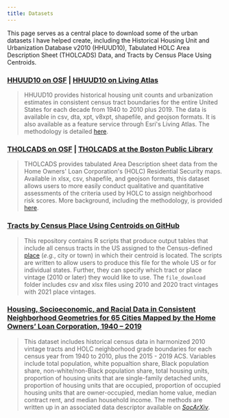 ```yaml
---
title: Datasets
---
```


This page serves as a central place to download some of the urban datasets I have helped create, including the Historical Housing Unit and Urbanization Database v2010 (HHUUD10), Tabulated HOLC Area Description Sheet (THOLCADS) Data, and Tracts by Census Place Using Centroids.


### [HHUUD10 on OSF](https://osf.io/fzv5e/) | [HHUUD10 on Living Atlas](https://www.arcgis.com/home/item.html?id=98efddc0d7b84ddea6d211f7958447d8)

> HHUUD10 provides historical housing unit counts and urbanization estimates in consistent census tract boundaries for the entire United States for each decade from 1940 to 2010 plus 2019. The data is available in csv, dta, xpt, v8xpt, shapefile, and geojson formats. It is also available as a feature service through Esri's Living Atlas. The methodology is detailed [here](https://www.nature.com/articles/s41597-022-01184-x).


### [THOLCADS on OSF](https://osf.io/qytj8/) | [THOLCADS at the Boston Public Library](https://data.leventhalmap.org/#/catalog/dkyajewyh)

> THOLCADS provides tabulated Area Description sheet data from the Home Owners' Loan Corporation's (HOLC) Residential Security maps. Available in xlsx, csv, shapefile, and geojson formats, this dataset allows users to more easily conduct qualitative and quantitative assessments of the criteria used by HOLC to assign neighborhood risk scores. More background, including the methodology, is provided [here](https://osf.io/preprints/socarxiv/dktah/).

### [Tracts by Census Place Using Centroids on GitHub](https://github.com/snmarkley1/Tracts-by-Census-Place-Using-Centroids)

> This repository contains R scripts that produce output tables that include all census tracts in the US assigned to the Census-defined [place](https://www2.census.gov/geo/pdfs/reference/GARM/Ch9GARM.pdf) (*e.g.*, city or town) in which their centroid is located. The scripts are written to allow users to produce this file for the whole US or for individual states. Further, they can specify which tract or place vintage (2010 or later) they would like to use. The `file_download` folder includes csv and xlsx files using 2010 and 2020 tract vintages with 2021 place vintages.

### [Housing, Socioeconomic, and Racial Data in Consistent Neighborhood Geometries for 65 Cities Mapped by the Home Owners’ Loan Corporation, 1940 – 2019](https://osf.io/jxatu/)

> This dataset includes historical census data in harmonized 2010 vintage tracts and HOLC neighborhood grade boundaries for each census year from 1940 to 2010, plus the 2015 - 2019 ACS. Variables include total population, white popualtion share, Black population share, non-white/non-Black population share, total housing units, proportion of housing units that are single-family detached units, proportion of housing units that are occupied, proportion of occupied housing units that are owner-occupied, median home value, median contract rent, and median household income. The methods are written up in an associated data descriptor available on [*SocArXiv*](https://osf.io/preprints/socarxiv/5w6jx).
